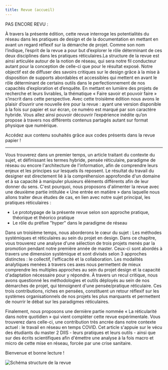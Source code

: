 ```yaml
---
title: Revue (accueil)
---
```


PAS ENCORE REVU :

À travers la présente édition, cette revue interroge les potentialités du réseau dans les pratiques de design et de la documentation en mettant en avant un regard réﬂexif sur la démarche de projet. Comme son nom l’indique, l’esprit de la revue a pour but d’explorer le rôle déterminant de ces deux disciplines dans les pratiques réticulaires.La structure de la revue est ainsi articulée autour de la notion de réseau, qui sera notre fil conducteur autant pour la conception de celle-ci que pour le résultat exposé. Notre objectif est de diﬀuser des savoirs critiques sur le design grâce à la mise à disposition de supports abordables et accessibles qui mettent en avant le rôle déterminant de certains outils dans le perfectionnement de nos capacités d’exploration et d’enquête. En mettant en lumière des projets de recherche et leurs livrables, la thématique « Faire savoir et pouvoir faire » s’inscrit dans cette perspective. Avec cette troisième édition nous avons le plaisir d’ouvrir une nouvelle ère pour la revue : ayant une version disponible à la fois sur papier et sur écran, ce numéro est marqué par son caractère hybride. Vous allez ainsi pouvoir découvrir l’expérience inédite qu’on propose à travers nos différents contenus partagés autant sur format physique que numérique.

Accédez aux contenu souhaités grâce aux codes présents dans la revue papier !

***

Vous trouverez dans un premier temps, un article traitant du contexte du sujet, et définissant les termes hybride, pensée réticulaire, paradigme de réseau ou encore l'architecture de l'information, afin de comprendre leurs enjeux et les principes sur lesquels ils reposent. Le résultat du travail du designer est directement lié à la compréhension approfondie d'un domaine et à sa capacité à manipuler plusieurs éléments différents afin de leur donner du sens. C'est pourquoi, nous proposons d'alimenter la revue avec une deuxième partie intitulée « Une entrée en matière » dans laquelle nous allons traiter deux études de cas, en lien avec notre sujet principal, les pratiques réticulaires :

- Le prototypage de la présente revue selon son approche pratique, théorique et théorico pratique
- Le rôle du préfixe &quot;hyper&quot; dans le paradigme de réseau

Dans un troisième temps, nous aborderons le cœur du sujet : Les méthodes systémiques et réticulaires au sein du projet en design. Dans ce chapitre, vous trouverez une analyse d'une sélection de trois projets menés par la promotion pendant notre première année de master. Ceux-ci sont abordés à travers une dimension systémique et sont divisés selon 3 approches distinctes : le collectif, l'efficacité et la collaboration. Les modalités analytiques menées à travers ces axes nous permettent de mieux comprendre les multiples approches au sein du projet design et la capacité d'adaptation nécessaire pour y répondre. À travers un recul critique, nous avons questionné les méthodologies et outils déployés au sein de nos démarches de projet, qui témoignent d'une pensée/pratique réticulaire. Ces trois contributions, riches en pensées, constituent un retour réflexif sur les systèmes organisationnels de nos projets les plus marquants et permettent de nourrir le débat sur les paradigmes réticulaires.

Finalement, nous proposons une dernière partie nommée « La réticularité dans notre quotidien » qui vient compléter cette revue expérimentale. Vous trouverez dans celle-ci, une contribution très ancrée dans notre contexte actuel : le travail en réseau en temps COVID. Cet article s'appuie sur le vécu des étudiants du master 2 DIIS - leurs pratiques et leurs outils - ainsi que sur des écrits scientifiques afin d'émettre une analyse à la fois macro et micro de cette mise en réseau, forcée par une crise sanitaire.

Bienvenue et bonne lecture !

![Schéma structure de la revue]()


